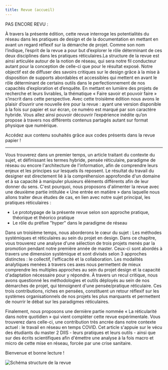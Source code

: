 ```yaml
---
title: Revue (accueil)
---
```


PAS ENCORE REVU :

À travers la présente édition, cette revue interroge les potentialités du réseau dans les pratiques de design et de la documentation en mettant en avant un regard réﬂexif sur la démarche de projet. Comme son nom l’indique, l’esprit de la revue a pour but d’explorer le rôle déterminant de ces deux disciplines dans les pratiques réticulaires.La structure de la revue est ainsi articulée autour de la notion de réseau, qui sera notre fil conducteur autant pour la conception de celle-ci que pour le résultat exposé. Notre objectif est de diﬀuser des savoirs critiques sur le design grâce à la mise à disposition de supports abordables et accessibles qui mettent en avant le rôle déterminant de certains outils dans le perfectionnement de nos capacités d’exploration et d’enquête. En mettant en lumière des projets de recherche et leurs livrables, la thématique « Faire savoir et pouvoir faire » s’inscrit dans cette perspective. Avec cette troisième édition nous avons le plaisir d’ouvrir une nouvelle ère pour la revue : ayant une version disponible à la fois sur papier et sur écran, ce numéro est marqué par son caractère hybride. Vous allez ainsi pouvoir découvrir l’expérience inédite qu’on propose à travers nos différents contenus partagés autant sur format physique que numérique.

Accédez aux contenu souhaités grâce aux codes présents dans la revue papier !

***

Vous trouverez dans un premier temps, un article traitant du contexte du sujet, et définissant les termes hybride, pensée réticulaire, paradigme de réseau ou encore l'architecture de l'information, afin de comprendre leurs enjeux et les principes sur lesquels ils reposent. Le résultat du travail du designer est directement lié à la compréhension approfondie d'un domaine et à sa capacité à manipuler plusieurs éléments différents afin de leur donner du sens. C'est pourquoi, nous proposons d'alimenter la revue avec une deuxième partie intitulée « Une entrée en matière » dans laquelle nous allons traiter deux études de cas, en lien avec notre sujet principal, les pratiques réticulaires :

- Le prototypage de la présente revue selon son approche pratique, théorique et théorico pratique
- Le rôle du préfixe &quot;hyper&quot; dans le paradigme de réseau

Dans un troisième temps, nous aborderons le cœur du sujet : Les méthodes systémiques et réticulaires au sein du projet en design. Dans ce chapitre, vous trouverez une analyse d'une sélection de trois projets menés par la promotion pendant notre première année de master. Ceux-ci sont abordés à travers une dimension systémique et sont divisés selon 3 approches distinctes : le collectif, l'efficacité et la collaboration. Les modalités analytiques menées à travers ces axes nous permettent de mieux comprendre les multiples approches au sein du projet design et la capacité d'adaptation nécessaire pour y répondre. À travers un recul critique, nous avons questionné les méthodologies et outils déployés au sein de nos démarches de projet, qui témoignent d'une pensée/pratique réticulaire. Ces trois contributions, riches en pensées, constituent un retour réflexif sur les systèmes organisationnels de nos projets les plus marquants et permettent de nourrir le débat sur les paradigmes réticulaires.

Finalement, nous proposons une dernière partie nommée « La réticularité dans notre quotidien » qui vient compléter cette revue expérimentale. Vous trouverez dans celle-ci, une contribution très ancrée dans notre contexte actuel : le travail en réseau en temps COVID. Cet article s'appuie sur le vécu des étudiants du master 2 DIIS - leurs pratiques et leurs outils - ainsi que sur des écrits scientifiques afin d'émettre une analyse à la fois macro et micro de cette mise en réseau, forcée par une crise sanitaire.

Bienvenue et bonne lecture !

![Schéma structure de la revue]()


